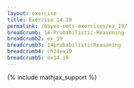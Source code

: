 ```yaml
---
layout: exercise
title: Exercise 14.19
permalink: /bayes-nets-exercises/ex_19/
breadcrumb: 14-Probabilistic-Reasoning
breadcrumb2: ex_19
breadcrumb3: 14probabilisticReasoning
breadcrumb4: ch14ex19
breadcrumb5: ex14.19
---
```


{% include mathjax_support %}

